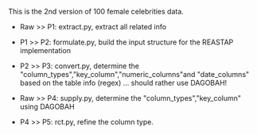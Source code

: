 This is the 2nd version of 100 female celebrities data.

- Raw >> P1: extract.py, extract all related info

- P1 >> P2: formulate.py, build the input structure for the REASTAP implementation

- P2 >> P3: convert.py, determine the  "column_types","key_column","numeric_columns"and "date_columns" based on the table info (regex) … should rather use DAGOBAH!

- Raw >> P4: supply.py, determine the  "column_types","key_column" using DAGOBAH

- P4 >> P5: rct.py, refine the column type.


